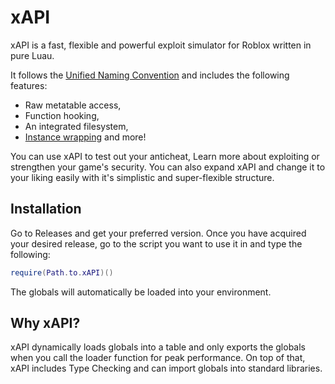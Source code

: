 xAPI
====

xAPI is a fast, flexible and powerful exploit simulator for Roblox written in pure Luau.

It follows the [Unified Naming Convention](https://github.com/unified-naming-convention/NamingStandard/tree/main) and includes the following features:

- Raw metatable access,
- Function hooking,
- An integrated filesystem,
- [Instance wrapping](https://devforum.roblox.com/t/wrapping-with-metatables-or-how-to-alter-the-functionality-of-roblox-objects-without-touching-them/221611) and more!

You can use xAPI to test out your anticheat, Learn more about exploiting or strengthen your game's security.
You can also expand xAPI and change it to your liking easily with it's simplistic and super-flexible structure.

Installation
----

Go to Releases and get your preferred version.
Once you have acquired your desired release, go to the script you want to use it in and type the following:

```lua
require(Path.to.xAPI)()
```

The globals will automatically be loaded into your environment.

Why xAPI?
----

xAPI dynamically loads globals into a table and only exports the globals when you call the loader function for peak performance. On top of that, xAPI includes Type Checking and can import globals into standard libraries.
